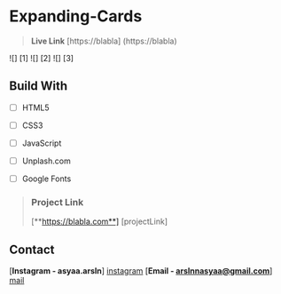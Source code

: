 ﻿# Expanding-Cards


> **Live Link** [https://blabla] (https://blabla)

![] [1]
![] [2]
![] [3]


## Build With

- [ ] HTML5
- [ ] CSS3
- [ ] JavaScript
- [ ] Unplash.com
- [ ] Google Fonts



> ### Project Link
>
> [**https://blabla.com**]
[projectLink]


## Contact 

[**Instagram - asyaa.arsln**] [instagram]
[**Email - arslnnasyaa@gmail.com**] [mail]







[img1]: img/1.png
[img2]: img/2.png
[img3]: img/3.png


[instagram]: https://www.instagram.com/asyaa.arsln/#
[mail]: arslnnasyaa@gmail.com
